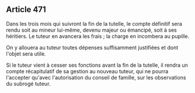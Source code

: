 Article 471
----
Dans les trois mois qui suivront la fin de la tutelle, le compte définitif sera
rendu soit au mineur lui-même, devenu majeur ou émancipé, soit à ses héritiers.
Le tuteur en avancera les frais ; la charge en incombera au pupille.

On y allouera au tuteur toutes dépenses suffisamment justifiées et dont l'objet
sera utile.

Si le tuteur vient à cesser ses fonctions avant la fin de la tutelle, il rendra
un compte récapitulatif de sa gestion au nouveau tuteur, qui ne pourra
l'accepter qu'avec l'autorisation du conseil de famille, sur les observations du
subrogé tuteur.

